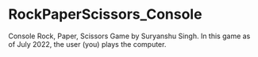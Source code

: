 # RockPaperScissors_Console

Console Rock, Paper, Scissors Game by Suryanshu Singh.
In this game as of July 2022, the user (you) plays the computer.
